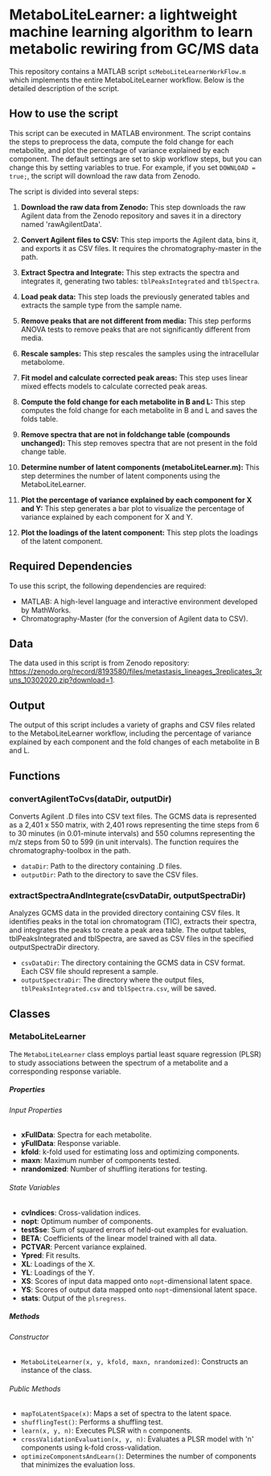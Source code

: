 # MetaboLiteLearner: a lightweight machine learning algorithm to learn metabolic rewiring from GC/MS data

This repository contains a MATLAB script `scMeboLiteLearnerWorkFlow.m` which implements the entire MetaboLiteLearner workflow. Below is the detailed description of the script.

## How to use the script
This script can be executed in MATLAB environment. The script contains the steps to preprocess the data, compute the fold change for each metabolite, and plot the percentage of variance explained by each component. The default settings are set to skip workflow steps, but you can change this by setting variables to true. For example, if you set `DOWNLOAD = true;`, the script will download the raw data from Zenodo.

The script is divided into several steps:

1. **Download the raw data from Zenodo:** This step downloads the raw Agilent data from the Zenodo repository and saves it in a directory named 'rawAgilentData'. 
   
2. **Convert Agilent files to CSV:** This step imports the Agilent data, bins it, and exports it as CSV files. It requires the chromatography-master in the path.

3. **Extract Spectra and Integrate:** This step extracts the spectra and integrates it, generating two tables: `tblPeaksIntegrated` and `tblSpectra`.

4. **Load peak data:** This step loads the previously generated tables and extracts the sample type from the sample name.

5. **Remove peaks that are not different from media:** This step performs ANOVA tests to remove peaks that are not significantly different from media.

6. **Rescale samples:** This step rescales the samples using the intracellular metabolome. 

7. **Fit model and calculate corrected peak areas:** This step uses linear mixed effects models to calculate corrected peak areas.

8. **Compute the fold change for each metabolite in B and L:** This step computes the fold change for each metabolite in B and L and saves the folds table.

9. **Remove spectra that are not in foldchange table (compounds unchanged):** This step removes spectra that are not present in the fold change table.

10. **Determine number of latent components (metaboLiteLearner.m):** This step determines the number of latent components using the MetaboLiteLearner.

11. **Plot the percentage of variance explained by each component for X and Y:** This step generates a bar plot to visualize the percentage of variance explained by each component for X and Y.

12. **Plot the loadings of the latent component:** This step plots the loadings of the latent component. 

## Required Dependencies
To use this script, the following dependencies are required:
- MATLAB: A high-level language and interactive environment developed by MathWorks.
- Chromatography-Master (for the conversion of Agilent data to CSV).

## Data
The data used in this script is from Zenodo repository: https://zenodo.org/record/8193580/files/metastasis_lineages_3replicates_3runs_10302020.zip?download=1.

## Output
The output of this script includes a variety of graphs and CSV files related to the MetaboLiteLearner workflow, including the percentage of variance explained by each component and the fold changes of each metabolite in B and L.

## Functions

### convertAgilentToCvs(dataDir, outputDir)

Converts Agilent .D files into CSV text files. The GCMS data is represented as a 2,401 x 550 matrix, with 2,401 rows representing the time steps from 6 to 30 minutes (in 0.01-minute intervals) and 550 columns representing the m/z steps from 50 to 599 (in unit intervals). The function requires the chromatography-toolbox in the path.
* `dataDir`: Path to the directory containing .D files.
* `outputDir`: Path to the directory to save the CSV files.

### extractSpectraAndIntegrate(csvDataDir, outputSpectraDir)

Analyzes GCMS data in the provided directory containing CSV files. It identifies peaks in the total ion chromatogram (TIC), extracts their spectra, and integrates the peaks to create a peak area table. The output tables, tblPeaksIntegrated and tblSpectra, are saved as CSV files in the specified outputSpectraDir directory.
- `csvDataDir`: The directory containing the GCMS data in CSV format. Each CSV file should represent a sample.
- `outputSpectraDir`: The directory where the output files, `tblPeaksIntegrated.csv` and `tblSpectra.csv`, will be saved.

## Classes
### MetaboLiteLearner
The `MetaboLiteLearner` class employs partial least square regression (PLSR) to study associations between the spectrum of a metabolite and a corresponding response variable.

##### Properties

###### Input Properties
- **xFullData**: Spectra for each metabolite.
- **yFullData**: Response variable.
- **kfold**: k-fold used for estimating loss and optimizing components.
- **maxn**: Maximum number of components tested.
- **nrandomized**: Number of shuffling iterations for testing.

###### State Variables
- **cvIndices**: Cross-validation indices.
- **nopt**: Optimum number of components.
- **testSse**: Sum of squared errors of held-out examples for evaluation.
- **BETA**: Coefficients of the linear model trained with all data.
- **PCTVAR**: Percent variance explained.
- **Ypred**: Fit results.
- **XL**: Loadings of the X.
- **YL**: Loadings of the Y.
- **XS**: Scores of input data mapped onto `nopt`-dimensional latent space.
- **YS**: Scores of output data mapped onto `nopt`-dimensional latent space.
- **stats**: Output of the `plsregress`.

##### Methods

###### Constructor
- `MetaboLiteLearner(x, y, kfold, maxn, nrandomized)`: Constructs an instance of the class.

###### Public Methods
- `mapToLatentSpace(x)`: Maps a set of spectra to the latent space.
- `shufflingTest()`: Performs a shuffling test.
- `learn(x, y, n)`: Executes PLSR with `n` components.
- `crossValidationEvaluation(x, y, n)`: Evaluates a PLSR model with 'n' components using k-fold cross-validation.
- `optimizeComponentsAndLearn()`: Determines the number of components that minimizes the evaluation loss.

